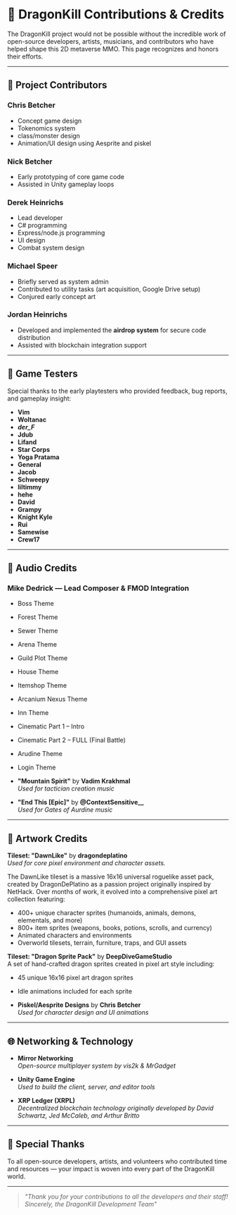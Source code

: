 # 🙏 DragonKill Contributions & Credits

The DragonKill project would not be possible without the incredible work of open-source developers, artists, musicians, and contributors who have helped shape this 2D metaverse MMO. This page recognizes and honors their efforts.

---
## 👥 Project Contributors

### **Chris Betcher**  
- Concept game design  
- Tokenomics system  
- class/monster design 
- Animation/UI design using Aesprite and piskel

### **Nick Betcher**  
- Early prototyping of core game code  
- Assisted in Unity gameplay loops

### **Derek Heinrichs**  
- Lead developer
- C# programming
- Express/node.js programming
- UI design
- Combat system design

### **Michael Speer**  
- Briefly served as system admin 
- Contributed to utility tasks (art acquisition, Google Drive setup)  
- Conjured early concept art

### **Jordan Heinrichs**  
- Developed and implemented the **airdrop system** for secure code distribution  
- Assisted with blockchain integration support

---

## 🧪 Game Testers

Special thanks to the early playtesters who provided feedback, bug reports, and gameplay insight:

- **Vim**  
- **Woltanac**  
- **_der_F_**
- **Jdub**
- **Lifand**
- **Star Corps**  
- **Yoga Pratama**
- **General**
- **Jacob**
- **Schweepy**
- **liltimmy**
- **hehe**
- **David**
- **Grampy**
- **Knight Kyle**
- **Rui**
- **Samewise**
- **Crew17**

---


## 🎵 Audio Credits

### Mike Dedrick — Lead Composer & FMOD Integration
- Boss Theme 
- Forest Theme  
- Sewer Theme 
- Arena Theme  
- Guild Plot  Theme  
- House Theme  
- Itemshop Theme
- Arcanium Nexus Theme  
- Inn Theme 
- Cinematic Part 1 – Intro  
- Cinematic Part 2 – FULL (Final Battle)  

- Arudine Theme  
- Login Theme  

- **"Mountain Spirit"** by **Vadim Krakhmal**  
  _Used for tactician creation music_

- **"End This [Epic]"** by **@ContextSensitive__**  
  _Used for Gates of Aurdine music_

---

## 🎨 Artwork Credits
  **Tileset: "DawnLike"** by **dragondeplatino**  
  _Used for core pixel environment and character assets._

  The DawnLike tileset is a massive 16x16 universal roguelike asset pack, created by DragonDePlatino as a passion project originally inspired by NetHack. Over months of work, it evolved into a comprehensive pixel art collection featuring:

  - 400+ unique character sprites (humanoids, animals, demons, elementals, and more)
  - 800+ item sprites (weapons, books, potions, scrolls, and currency)
  - Animated characters and environments
  - Overworld tilesets, terrain, furniture, traps, and GUI assets

  **Tileset: "Dragon Sprite Pack"** by **DeepDiveGameStudio**  
    A set of hand-crafted dragon sprites created in pixel art style including:
    
  - 45 unique 16x16 pixel art dragon sprites
  - Idle animations included for each sprite


- **Piskel/Aesprite Designs** by **Chris Betcher**  
  _Used for character design and UI animations_

---

## 🌐 Networking & Technology

- **Mirror Networking**  
  _Open-source multiplayer system by vis2k & MrGadget_

- **Unity Game Engine**  
  _Used to build the client, server, and editor tools_

- **XRP Ledger (XRPL)**  
  _Decentralized blockchain technology originally developed by David Schwartz, Jed McCaleb, and Arthur Britto_

---

## 💚 Special Thanks

To all open-source developers, artists, and volunteers who contributed time and resources — your impact is woven into every part of the DragonKill world.

---

> _"Thank you for your contributions to all the developers and their staff!_  
> _Sincerely, the DragonKill Development Team"_
